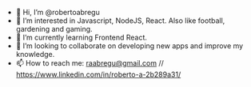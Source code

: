 - 👋 Hi, I’m @robertoabregu
- 👀 I’m interested in Javascript, NodeJS, React. Also like football, gardening and gaming. 
- 🌱 I’m currently learning Frontend React.
- 💞️ I’m looking to collaborate on developing new apps and improve my knowledge.
- 📫 How to reach me: raabregu@gmail.com // https://www.linkedin.com/in/roberto-a-2b289a31/

<!---
robertoabregu/robertoabregu is a ✨ special ✨ repository because its `README.md` (this file) appears on your GitHub profile.
You can click the Preview link to take a look at your changes.
--->
